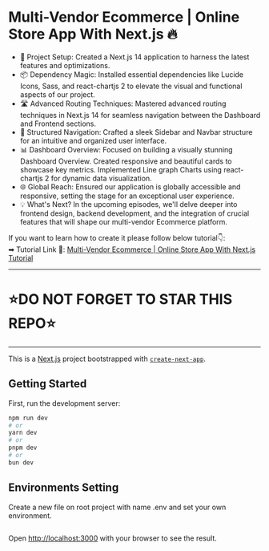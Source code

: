 # Multi-Vendor Ecommerce | Online Store App With Next.js 🔥

- 🔨 Project Setup: Created a Next.js 14 application to harness the latest features and optimizations.
- 📦 Dependency Magic: Installed essential dependencies like Lucide Icons, Sass, and react-chartjs 2 to elevate the visual and functional aspects of our project.
- 🛣️ Advanced Routing Techniques: Mastered advanced routing techniques in Next.js 14 for seamless navigation between the Dashboard and Frontend sections.
- 🧭 Structured Navigation: Crafted a sleek Sidebar and Navbar structure for an intuitive and organized user interface.
- 📊 Dashboard Overview: Focused on building a visually stunning Dashboard Overview. Created responsive and beautiful cards to showcase key metrics. Implemented Line graph Charts using react-chartjs 2 for dynamic data visualization.
- 🌐 Global Reach: Ensured our application is globally accessible and responsive, setting the stage for an exceptional user experience.
- 💡 What's Next? In the upcoming episodes, we'll delve deeper into frontend design, backend development, and the integration of crucial features that will shape our multi-vendor Ecommerce platform.
  <br />

If you want to learn how to create it please follow below tutorial👇: <br />
➡ Tutorial Link 💚: [Multi-Vendor Ecommerce | Online Store App With Next.js Tutorial](https://www.youtube.com/playlist?list=PLDn5_2K0bUmfREsFv1nSHDbmHEX5oqI3Z) <br />

---

# ⭐DO NOT FORGET TO STAR THIS REPO⭐

---

This is a [Next.js](https://nextjs.org/) project bootstrapped with [`create-next-app`](https://github.com/vercel/next.js/tree/canary/packages/create-next-app).

## Getting Started

First, run the development server:

```bash
npm run dev
# or
yarn dev
# or
pnpm dev
# or
bun dev
```

## Environments Setting

Create a new file on root project with name .env and set your own environment.

```js

```

Open [http://localhost:3000](http://localhost:3000) with your browser to see the result.
